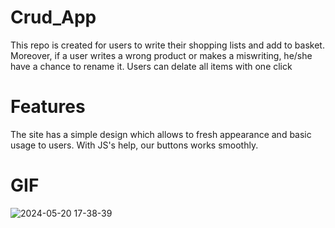 # Crud_App

This repo is created for users to write their shopping lists and add to basket. Moreover, if a user writes a wrong product or makes a miswriting, he/she have a chance to rename it. Users can delate all items with one click

# Features

The site has a simple design which allows to fresh appearance and basic usage to users. With JS's help, our buttons works smoothly.

# GIF

![2024-05-20 17-38-39](https://github.com/keremsakarya/Crud_App/assets/164352221/d5c201cc-59fe-4a91-9385-d298f51987e3)

